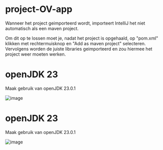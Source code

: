 # project-OV-app

Wanneer het project geimporteerd wordt, importeert IntelliJ het niet automatisch als een maven project. 

Om dit op te lossen moet je, nadat het project is opgehaald, op "pom.xml" klikken met rechtermuisknop en "Add as maven project" selecteren. 
Vervolgens worden de juiste libraries geimporteerd en zou hiermee het project weer moeten werken.


# openJDK 23
Maak gebruik van openJDK 23.0.1

![image](https://github.com/user-attachments/assets/9f482d4d-43b5-4cec-8712-6aa58888b47c)



# openJDK 23
Maak gebruik van openJDK 23.0.1

![image](https://github.com/user-attachments/assets/9f482d4d-43b5-4cec-8712-6aa58888b47c)

